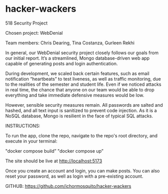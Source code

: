 # hacker-wackers
518 Security Project

Chosen project: WebDenial

Team members: Chris Dearing, Tina Costanza, Gurleen Rekhi

In general, our WebDenial security project closely follows our goals from our initial report. It’s a streamlined, Mongo database-driven web app capable of generating posts and login authentication.

During development, we scaled back certain features, such as email notification “heartbeats” to test liveness, as well as traffic monitoring, due to the realities of the semester and student life. Even if we noticed attacks in real time, the chance that anyone on our team would be able to drop everything and take immediate defensive measures would be low.

However, sensible security measures remain. All passwords are salted and hashed, and all text input is sanitized to prevent code injection. As it is a NoSQL database, Mongo is resilient in the face of typical SQL attacks.

INSTRUCTIONS:

To run the app, clone the repo, navigate to the repo's root directory, and execute in your terminal:

"docker compose build”
"docker compose up”

The site should be live at [http://localhost:5173](http://localhost:5173/)

Once you create an account and login, you can make posts.
You can also reset your password, as well as login with a pre-existing account.

GITHUB: https://github.com/ichormosquito/hacker-wackers
